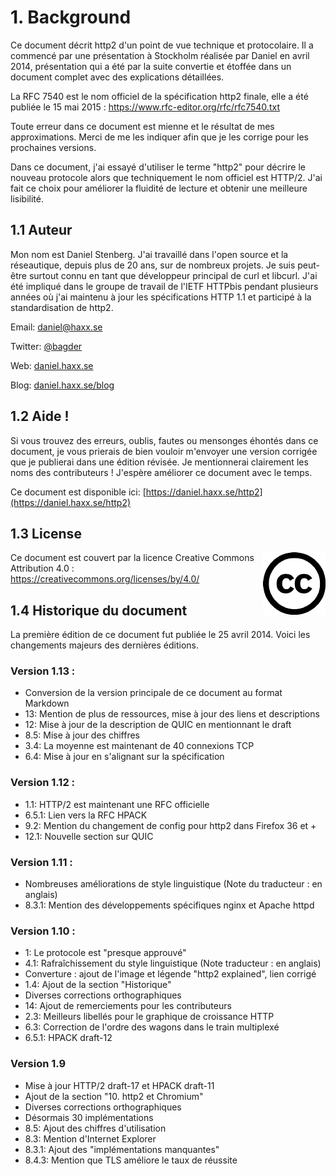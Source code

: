 # 1. Background

Ce document décrit http2 d'un point de vue technique et protocolaire. Il a commencé par une présentation à Stockholm réalisée par Daniel en avril 2014, présentation qui a été par la suite convertie et étoffée dans un document complet avec des explications détaillées.

La RFC 7540 est le nom officiel de la spécification http2 finale, elle a été publiée le 15 mai 2015 : https://www.rfc-editor.org/rfc/rfc7540.txt

Toute erreur dans ce document est mienne et le résultat de mes approximations. Merci de me les indiquer afin que je les corrige pour les prochaines versions.

Dans ce document, j'ai essayé d'utiliser le terme "http2" pour décrire le nouveau protocole alors que techniquement le nom officiel est HTTP/2. J'ai fait ce choix pour améliorer la fluidité de lecture et obtenir une meilleure lisibilité.

## 1.1 Auteur

Mon nom est Daniel Stenberg. J'ai travaillé dans l'open source et la réseautique, depuis plus de 20 ans, sur de nombreux projets. Je suis peut-être surtout connu en tant que développeur principal de curl et libcurl. J'ai été impliqué dans le groupe de travail de l'IETF HTTPbis pendant plusieurs années où j'ai maintenu à jour les spécifications HTTP 1.1 et participé à la standardisation de http2.

  Email: daniel@haxx.se

  Twitter: [@bagder](https://twitter.com/bagder)

  Web: [daniel.haxx.se](https://daniel.haxx.se/)

  Blog: [daniel.haxx.se/blog](https://daniel.haxx.se/blog/)

## 1.2 Aide !

Si vous trouvez des erreurs, oublis, fautes ou mensonges éhontés dans ce document, je vous prierais de bien vouloir m'envoyer une version corrigée que je publierai dans une édition révisée. Je mentionnerai clairement les noms des contributeurs ! J'espère améliorer ce document avec le temps.

Ce document est disponible ici: [https://daniel.haxx.se/http2](https://daniel.haxx.se/http2)

## 1.3 License

<img style="float: right;" src="https://raw.githubusercontent.com/bagder/http2-explained/master/images/creative-commons.png" />

Ce document est couvert par la licence Creative Commons Attribution 4.0 : https://creativecommons.org/licenses/by/4.0/

## 1.4 Historique du document

La première édition de ce document fut publiée le 25 avril 2014. Voici les changements majeurs des dernières éditions.

### Version 1.13 :
 
- Conversion de la version principale de ce document au format Markdown
- 13: Mention de plus de ressources, mise à jour des liens et descriptions
- 12: Mise à jour de la description de QUIC en mentionnant le draft
- 8.5: Mise à jour des chiffres
- 3.4: La moyenne est maintenant de 40 connexions TCP
- 6.4: Mise à jour en s'alignant sur la spécification

### Version 1.12 :

- 1.1: HTTP/2 est maintenant une RFC officielle
- 6.5.1: Lien vers la RFC HPACK
- 9.2: Mention du changement de config pour http2 dans Firefox 36 et +
- 12.1: Nouvelle section sur QUIC

### Version 1.11 :

- Nombreuses améliorations de style linguistique (Note du traducteur : en anglais)
- 8.3.1: Mention des développements spécifiques nginx et Apache httpd

### Version 1.10 :
 
- 1: Le protocole est "presque approuvé"
- 4.1: Rafraîchissement du style linguistique (Note traducteur : en anglais)
- Converture : ajout de l'image et légende "http2 explained", lien corrigé
- 1.4: Ajout de la section "Historique"
- Diverses corrections orthographiques
- 14: Ajout de remerciements pour les contributeurs
- 2.3: Meilleurs libellés pour le graphique de croissance HTTP
- 6.3: Correction de l'ordre des wagons dans le train multiplexé
- 6.5.1: HPACK draft-12

### Version 1.9

- Mise à jour HTTP/2 draft-17 et HPACK draft-11
- Ajout de la section "10. http2 et Chromium"
- Diverses corrections orthographiques
- Désormais 30 implémentations
- 8.5: Ajout des chiffres d'utilisation
- 8.3: Mention d'Internet Explorer
- 8.3.1: Ajout des "implémentations manquantes"
- 8.4.3: Mention que TLS améliore le taux de réussite
